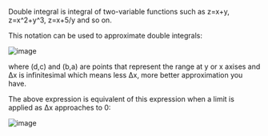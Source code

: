 Double integral is integral of two-variable functions such as z=x+y, z=x^2+y^3, z=x+5/y and so on.

This notation can be used to approximate double integrals:

![image](https://github.com/user-attachments/assets/fe15a380-ebc5-4701-a2bd-73f0abb1f41a)

where (d,c) and (b,a) are points that represent the range at y or x axises and Δx is infinitesimal which means less Δx, more better approximation you have.

The above expression is equivalent of this expression when a limit is applied as Δx approaches to 0:

![image](https://github.com/user-attachments/assets/22f5470c-b593-4401-a215-fe8ce2896ba9)
